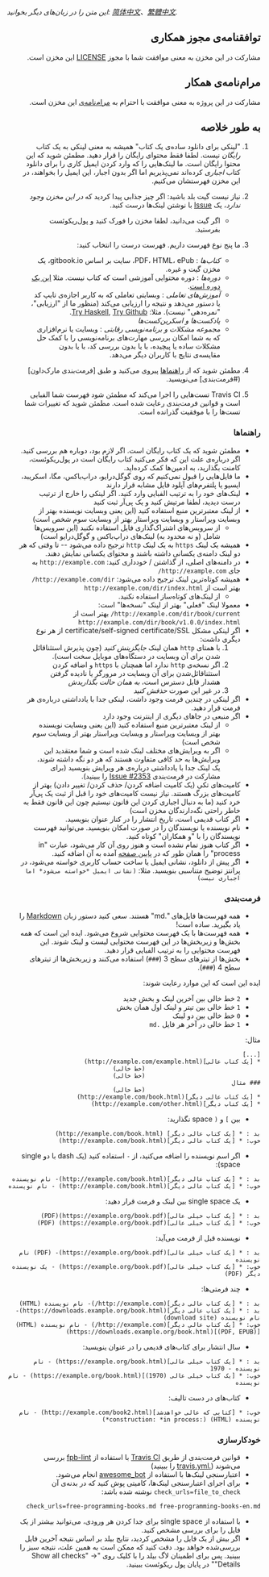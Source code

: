 *این متن را در زبان‌های دیگر بخوانید: [简体中文](CONTRIBUTING-zh.md)、[繁體中文](CONTRIBUTING-zh-TW.md).*
<div dir="rtl">

## توافقنامه‌ی مجوز همکاری
مشارکت در این مخزن به معنی موافقت شما با مجوز [LICENSE](https://github.com/EbookFoundation/free-programming-books/blob/master/LICENSE) این مخزن است.

## مرام‌نامه‌ی همکار
مشارکت در این پروژه به معنی موافقت با احترام به [مرام‌نامه‌ی](https://github.com/EbookFoundation/free-programming-books/blob/master/CODE_OF_CONDUCT.md) این مخزن است.

## به طور خلاصه
1. "لینکی برای دانلود ساده‌ی یک کتاب" همیشه به معنی لینکی به یک کتاب *رایگان* نیست. لطفا فقط محتوای رایگان را قرار دهید. مطمئن شوید که این محتوا رایگان است. ما لینک‌هایی را که وارد کردن ایمیل کاری را برای دانلود کتاب *اجباری* کرده‌اند نمی‌پذیریم اما اگر بدون اجبار، این ایمیل را بخواهند، در این مخزن فهرستشان می‌کنیم.
2. نیاز نیست گیت بلد باشید: اگر چیز جذابی پیدا کردید که *در این مخزن وجود ندارد*، یک [Issue](https://github.com/EbookFoundation/free-programming-books/issues) با نوشتن لینک‌ها درست کنید.
    - اگر گیت می‌دانید، لطفا مخزن را فورک کنید و پول‌ریکوئست بفرستید.
3. ما پنج نوع فهرست داریم. فهرست درست را انتخاب کنید:

    - *کتاب‌ها* : PDF، HTML، ePub، سایت بر اساس gitbook.io، یک مخزن گیت و غیره.
    - *دوره‌ها* : دوره محتوایی آموزشی است که کتاب نیست. مثلا [این یک دوره است](http://ocw.mit.edu/courses/electrical-engineering-and-computer-science/6-006-introduction-to-algorithms-fall-2011/).
    - *آموزش‌های تعاملی* : وبسایتی تعاملی که به کاربر اجازه‌ی تایپ کد یا دستور می‌دهد و نتیجه را ارزیابی می‌کند (منظور ما از "ارزیابی"، "نمره‌دهی" نیست). مثلا: [Try Haskell](http://tryhaskell.org), [Try Github](http://try.github.io).
    - *پادکست‌ها و اسکرین‌کست‌ها*
    - *مجموعه مشکلات و برنامه‌نویسی رقابتی* : وبسایت یا نرم‌افزاری که به شما امکان بررسی مهارت‌های برنامه‌نویسی را با کمک حل مشکلات ساده یا پیچیده، با یا بدون بررسی کد، با یا بدون مقایسه‌ی نتایج با کاربران دیگر می‌دهد.

4. مطمئن شوید که از [راهنماها](#راهنماها) پیروی می‌کنید و طبق [فرمت‌بندی مارک‌داون](#فرمت‌بندی] می‌نویسید.

5. Travis CI تست‌هایی را اجرا می‌کند که مطمئن شود فهرست شما الفبایی است و قوانین فرمت‌بندی رعایت شده است. مطمئن شوید که تغییرات شما تست‌ها را با موفقیت گذرانده است.

### راهنماها
- مطمئن شوید که یک کتاب رایگان است. اگر لازم بود، دوباره هم بررسی کنید. اگر درباره‌ی علت این که فکر می‌کنید کتاب رایگان است در پول‌ریکوئست، کامنت بگذارید، به ادمین‌ها کمک کرده‌اید.
- ما فایل‌هایی را قبول نمی‌کنیم که روی گوگل‌درایو، دراپ‌باکس، مگا، اسکریبد، ایسیو یا پلتفرم‌های آپلود فایل مشابه قرار دارند
- لینک‌های خود را به ترتیب الفبایی وارد کنید. اگر لینکی را خارج از ترتیب درست دیدید، لطفا مرتیش کنید و یک پی‌آر ثبت کنید
- از لینک معتبرترین منبع استفاده کنید (این یعنی وبسایت نویسنده بهتر از وبسایت ویراستار و وبسایت ویراستار بهتر از وبسایت سوم شخص است)
    + از سرویس‌های اشتراک‌گذاری فایل استفاده نکنید (این سرویس‌ها شامل (و نه محدود به) لینک‌های دراپ‌باکس و گوگل‌درایو است)
- همیشه یک لینک `https` به یک لینک `http` ترجیح داده می‌شود -- تا وقتی که هر دو لینک دامنه‌ی یکسانی داشته باشند و محتوای یکسانی نمایش دهند.
- در دامنه‌های اصلی، از گذاشتن / خودداری کنید: `http://example.com` به جای `http://example.com/`
- همیشه کوتاه‌ترین لینک ترجیح داده می‌شود: `http://example.com/dir/` بهتر است از `http://example.com/dir/index.html`
    +  از لینک‌های کوتاه‌ساز استفاده نکنید.
- معمولا لینک "فعلی" بهتر از لینک "نسخه‌ها" است: `http://example.com/dir/book/current/` بهتر است از `http://example.com/dir/book/v1.0.0/index.html`
- اگر لینکی مشکل certificate/self-signed certificate/SSL از هر نوع دیگری داشت:
  1. با همتای `http` همان لینک *جایگزینش کنید* (چون پذیرش استثناقائل شدن برای آن وبسایت در دستگاه‌های موبایل سخت است).
  2. اگر نسخه‌ی `http` ندارد اما همچنان با `https` و اضافه کردن استثناقائل‌شدن برای آن وبسایت در مرورگر یا نادیده گرفتن هشدار قابل دسترس است، *به همان حالت بگذاریدش*
  3. در غیر این صورت *حذفش کنید*
- اگر لینکی در چندین فرمت وجود داشت، لینکی جدا با یادداشتی درباره‌ی هر فرمت قرار دهید.
- اگر منبعی در جاهای دیگری از اینترنت وجود دارد
    + از لینک معتبرترین منبع استفاده کنید (این یعنی وبسایت نویسنده بهتر از وبسایت ویراستار و وبسایت ویراستار بهتر از وبسایت سوم شخص است)
    + اگر به ویرایش‌های مختلف لینک شده است و شما معتقدید این ویرایش‌ها به حد کافی متفاوت هستند که هر دو نگه داشته شوند، یک لینک جدا با یادداشتی درباره‌ی هر ویرایش بنویسید (برای مشارکت در فرمت‌بندی [Issue #2353](https://github.com/EbookFoundation/free-programming-books/issues/2353) را ببینید).
- کامیت‌های تکی (یک کامیت اضافه کردن/ حذف کردن/ تغییر دادن) بهتر از کامیت‌های بزرگ هستند. نیاز نیست کامیت‌های خود را قبل از ثبت یک پی‌آر خرد کنید (ما به دنبال اجباری کردن این قانون نیستیم چون این قانون فقط به خاطر راحتی نگه‌دارندگان مخزن است)
- اگر کتاب قدیمی است، تاریخ انتشار را در کنار عنوان بنویسید.
- نام نویسنده یا نویسندگان را در صورت امکان بنویسید. می‌توانید فهرست نویسندگان را با "و همکاران" کوتاه کنید.
- اگر کتاب هنوز تمام نشده است و هنوز روی آن کار می‌شود، عبارت "in process" را همان طور که در [پایین صفحه](#in_process) آمده به آن اضافه کنید.
- اگر پیش از دانلود، نشانی ایمیل یا ساخت حساب کاربری خواسته می‌شود، در پرانتز توضیح متناسبی بنویسید. مثلا: `(نشانی ایمیل *خواسته می‌شود* اما اجباری نیست)`

### فرمت‌بندی
- همه فهرست‌ها فایل‌های ".md" هستند. سعی کنید دستور زبان [Markdown](https://guides.github.com/features/mastering-markdown/) را یاد بگیرید. ساده است!
- همه فهرست‌ها با یک فهرست محتوایی شروع می‌شود. ایده این است که همه بخش‌ها و زیربخش‌ها در این فهرست محتوایی لیست و لینک شوند. این فهرست محتوایی را به ترتیب الفبایی قرار دهید.
- بخش‌ها از تیترهای سطح 3 (`###`) استفاده می‌کنند و زیربخش‌ها از تیترهای سطح 4 (`###`).

ایده این است که این موارد رعایت شوند:
- `2` خط خالی بین آخرین لینک و بخش جدید
- `1` خط خالی بین تیتر و لینک اول همان بخش
- `0` خط خالی بین دو لینک
- `1` خط خالی در آخر هر فایل `.md`

مثال:

    [...]
    * [یک کتاب عالی](http://example.com/example.html)
                                    (خط خالی)
                                    (خط خالی)
    ### مثال
                                    (خط خالی)
    * [یک کتاب عالی دیگر](http://example.com/book.html)
    * [یک کتاب دیگر](http://example.com/other.html)

- بین `]` و `(` space نگذارید:

```
بد : * [یک کتاب عالی دیگر] (http://example.com/book.html)
خوب: * [یک کتاب عالی دیگر](http://example.com/book.html)
```

- اگر اسم نویسنده را اضافه می‌کنید، از ` - ` استفاده کنید (یک dash با دو single space):

```
بد : * [یک کتاب عالی دیگر](http://example.com/book.html)- نام نویسنده
خوب: * [یک کتاب عالی دیگر](http://example.com/book.html) - نام نویسنده
```

- یک single space بین لینک و فرمت قرار دهید:

```
بد : * [یک کتاب خیلی عالی](https://example.org/book.pdf)(PDF)
خوب: * [یک کتاب خیلی عالی](https://example.org/book.pdf) (PDF)
```

- نویسنده قبل از فرمت می‌آید:

```
بد : * [یک کتاب خیلی عالی](https://example.org/book.pdf)- (PDF) نام نویسنده
خوب: * [یک کتاب خیلی عالی](https://example.org/book.pdf) - یک نویسنده دیگر (PDF)
```

- چند فرمتی‌ها:

```
بد : * [یک کتاب عالی دیگر](http://example.com/)- نام نویسنده (HTML)
بد : * [یک کتاب عالی دیگر](https://downloads.example.org/book.html)- نام نویسنده (download site)
خوب: * [یک کتاب عالی دیگر](http://example.com/) - نام نویسنده (HTML) [(PDF, EPUB)](https://downloads.example.org/book.html)
```

- سال انتشار برای کتاب‌های قدیمی را در عنوان ینویسید:

```
بد : * [یک کتاب خیلی عالی](https://example.org/book.html) - نام نویسنده - 1970
خوب: * [یک کتاب خیلی عالی (1970)](https://example.org/book.html) - نام نویسنده
```

<a name="in_process"></a>
- کتاب‌های در دست تالیف:

```
خوب: * [کتابی که عالی خواهدشد](http://example.com/book2.html) - نام نویسنده (HTML) (:construction: *in process*)
```

### خودکارسازی

- قوانین فرمت‌بندی از طریق [Travis CI](https://travis-ci.com) با استفاده از [fpb-lint](https://github.com/vhf/free-programming-books-lint) بررسی می‌شوند ([.travis.yml](.travis.yml) را ببینید)
- اعتبارسنجی لینک‌ها با استفاده از [awesome_bot](https://github.com/dkhamsing/awesome_bot) انجام می‌شود.
- برای اجرای اعتبارسنجی لینک‌ها، کامیتی پوش کنید که در بدنه‌ی آن `check_urls=file_to_check` نوشته شده باشد:

```
check_urls=free-programming-books.md free-programming-books-en.md
```

- با استفاده از single space برای جدا کردن هر ورودی، می‌توانید بیشتر از یک فایل را برای بررسی مشخص کنید.
- اگر بیش از یک فایل را مشخص کردید، نتایج بیلد بر اساس نتیجه آخرین فایل بررسی‌شده خواهد بود. دقت کنید که ممکن است به همین علت، نتیجه سبز را ببینید. پس برای اطمینان لاگ بیلد را با کلیک روی "Show all checks" -> "Details" در پایان پول ریکوئست ببینید.

</div>
